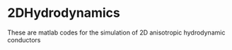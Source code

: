 # 2DHydrodynamics
These are matlab codes for the simulation of 2D anisotropic hydrodynamic conductors
